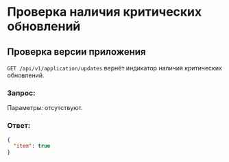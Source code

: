 # Проверка наличия критических обновлений

## Проверка версии приложения

`GET /api/v1/application/updates` вернёт индикатор наличия критических обновлений.

### Запрос:

Параметры: отсутствуют.

### Ответ:

```json
{
  "item": true
}
```
